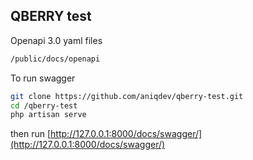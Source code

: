 ## QBERRY test

Openapi 3.0 yaml files
```sh
/public/docs/openapi
```

To run swagger
```sh
git clone https://github.com/aniqdev/qberry-test.git
cd /qberry-test
php artisan serve
```
then run [http://127.0.0.1:8000/docs/swagger/](http://127.0.0.1:8000/docs/swagger/)